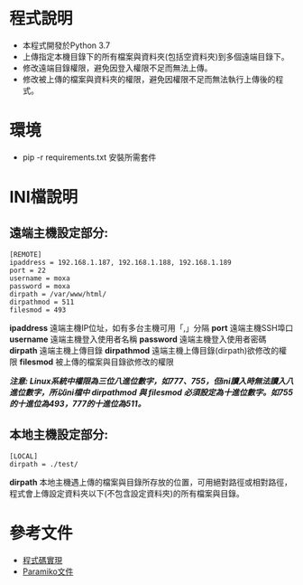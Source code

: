 # 程式說明
+ 本程式開發於Python 3.7
+ 上傳指定本機目錄下的所有檔案與資料夾(包括空資料夾)到多個遠端目錄下。
+ 修改遠端目錄權限，避免因登入權限不足而無法上傳。
+ 修改被上傳的檔案與資料夾的權限，避免因權限不足而無法執行上傳後的程式。

# 環境
+  pip -r requirements.txt 安裝所需套件

# INI檔說明
## 遠端主機設定部分:

    [REMOTE]
    ipaddress = 192.168.1.187, 192.168.1.188, 192.168.1.189
    port = 22
    username = moxa
    password = moxa
    dirpath = /var/www/html/
    dirpathmod = 511
    filesmod = 493 

**ipaddress**
遠端主機IP位址，如有多台主機可用「,」分隔
**port**
遠端主機SSH埠口
**username**
遠端主機登入使用者名稱
**password**
遠端主機登入使用者密碼
**dirpath**
遠端主機上傳目錄
**dirpathmod**
遠端主機上傳目錄(dirpath)欲修改的權限
**filesmod**
被上傳的檔案與目錄欲修改的權限

***注意: Linux系統中權限為三位八進位數字，如777、755，但ini讀入時無法讀入八進位數字，所以ini檔中 dirpathmod 與 filesmod 必須設定為十進位數字。如755的十進位為493，777的十進位為511。***

## 本地主機設定部分:

    [LOCAL]
    dirpath = ./test/

**dirpath**
本地主機遇上傳的檔案與目錄所存放的位置，可用絕對路徑或相對路徑，程式會上傳設定資料夾以下(不包含設定資料夾)的所有檔案與目錄。

# 參考文件
+ [程式碼實現](http://blog.51cto.com/wangwei007/1285412)
+ [Paramiko文件](http://docs.paramiko.org/en/2.4/index.html)